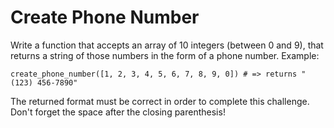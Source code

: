 # Create Phone Number
Write a function that accepts an array of 10 integers (between 0 and 9), that returns a string of those numbers in the form of a phone number.
Example:

```create_phone_number([1, 2, 3, 4, 5, 6, 7, 8, 9, 0]) # => returns "(123) 456-7890"```

The returned format must be correct in order to complete this challenge.
Don't forget the space after the closing parenthesis!
